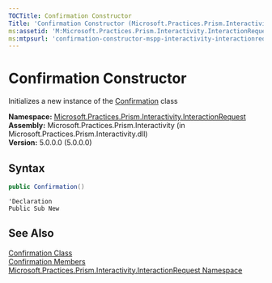 ```yaml
---
TOCTitle: Confirmation Constructor
Title: 'Confirmation Constructor (Microsoft.Practices.Prism.Interactivity.InteractionRequest)'
ms:assetid: 'M:Microsoft.Practices.Prism.Interactivity.InteractionRequest.Confirmation.\#ctor'
ms:mtpsurl: 'confirmation-constructor-mspp-interactivity-interactionrequest.md'
---
```


# Confirmation Constructor

Initializes a new instance of the [Confirmation](/patterns-practices/reference/confirmation-class-mspp-interactivity-interactionrequest) class

**Namespace:** [Microsoft.Practices.Prism.Interactivity.InteractionRequest](/patterns-practices/reference/mspp-interactivity-interactionrequest-namespace)  
**Assembly:** Microsoft.Practices.Prism.Interactivity (in Microsoft.Practices.Prism.Interactivity.dll)  
**Version:** 5.0.0.0 (5.0.0.0)

## Syntax

```C#
public Confirmation()
```

```VB
'Declaration
Public Sub New
```

## See Also

[Confirmation Class](/patterns-practices/reference/confirmation-class-mspp-interactivity-interactionrequest)  
[Confirmation Members](/patterns-practices/reference/confirmation-members-mspp-interactivity-interactionrequest)  
[Microsoft.Practices.Prism.Interactivity.InteractionRequest Namespace](/patterns-practices/reference/mspp-interactivity-interactionrequest-namespace)  